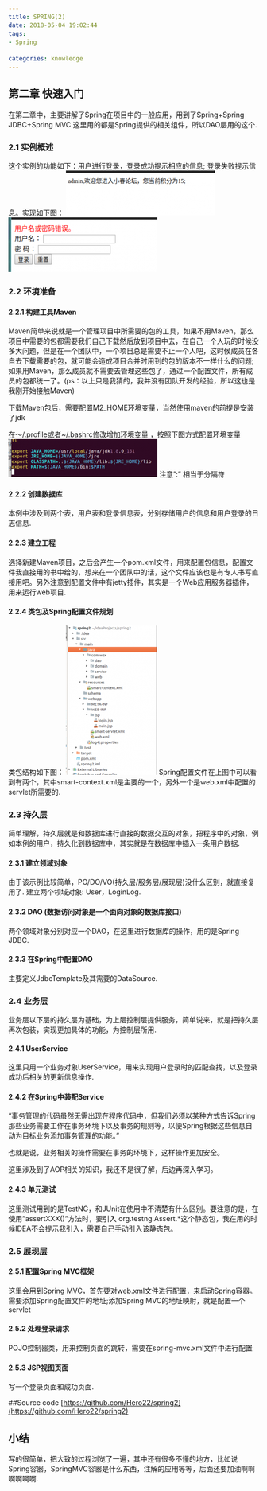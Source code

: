 ```yaml
---
title: SPRING(2)
date: 2018-05-04 19:02:44
tags:
- Spring

categories: knowledge
---
```


## 第二章 快速入门
在第二章中，主要讲解了Spring在项目中的一般应用，用到了Spring+Spring JDBC+Spring MVC.这里用的都是Spring提供的相关组件，所以DAO层用的这个.

<!-- more -->

### 2.1 实例概述
这个实例的功能如下：用户进行登录，登录成功提示相应的信息; 登录失败提示信息。实现如下图：
![enter description here](/images/2018-05-04/Screenshot-from-2018-05-03-11-45-10-300x90.png)
![enter description here](/images/2018-05-04/Screenshot-from-2018-05-03-11-46-55-300x110.png)

### 2.2 环境准备

#### 2.2.1 构建工具Maven
Maven简单来说就是一个管理项目中所需要的包的工具，如果不用Maven，那么项目中需要的包都需要我们自己下载然后放到项目中去，在自己一个人玩的时候没多大问题，但是在一个团队中，一个项目总是需要不止一个人吧，这时候成员在各自去下载需要的包，就可能会造成项目合并时用到的包的版本不一样什么的问题; 如果用Maven，那么成员就不需要去管理这些包了，通过一个配置文件，所有成员的包都统一了。(ps：以上只是我猜的，我并没有团队开发的经验，所以这也是我刚开始接触Maven)

下载Maven包后，需要配置M2_HOME环境变量，当然使用maven的前提是安装了jdk

在～/.profile或者~/.bashrc修改增加环境变量 ，按照下图方式配置环境变量
![enter description here](/images/2018-05-04/Screenshot-from-2018-05-03-13-08-13-300x76.png)
注意”:” 相当于分隔符

#### 2.2.2 创建数据库
本例中涉及到两个表，用户表和登录信息表，分别存储用户的信息和用户登录的日志信息.

#### 2.2.3 建立工程
选择新建Maven项目，之后会产生一个pom.xml文件，用来配置包信息，配置文件我直接用的书中给的，想来在一个团队中的话，这个文件应该也是有专人书写直接用吧。另外注意到配置文件中有jetty插件，其实是一个Web应用服务器插件，用来运行web项目.

#### 2.2.4 类包及Spring配置文件规划
类包结构如下图：
![enter description here](/images/2018-05-04/Screenshot-from-2018-05-03-13-20-58-183x300.png)
Spring配置文件在上图中可以看到有两个，其中smart-context.xml是主要的一个，另外一个是web.xml中配置的servlet所需要的.

### 2.3 持久层
简单理解，持久层就是和数据库进行直接的数据交互的对象，把程序中的对象，例如本例的用户，持久化到数据库中，其实就是在数据库中插入一条用户数据.

#### 2.3.1 建立领域对象

由于该示例比较简单，PO/DO/VO(持久层/服务层/展现层)没什么区别，就直接复用了.
建立两个领域对象: User，LoginLog.

#### 2.3.2 DAO (数据访问对象是一个面向对象的数据库接口)

两个领域对象分别对应一个DAO，在这里进行数据库的操作，用的是Spring JDBC.

#### 2.3.3 在Spring中配置DAO

主要定义JdbcTemplate及其需要的DataSource.

### 2.4 业务层
业务层以下层的持久层为基础，为上层控制层提供服务，简单说来，就是把持久层再次包装，实现更加具体的功能，为控制层所用.

#### 2.4.1 UserService

这里只用一个业务对象UserService，用来实现用户登录时的匹配查找，以及登录成功后相关的更新信息操作.

 

#### 2.4.2 在Spring中装配Service

“事务管理的代码虽然无需出现在程序代码中，但我们必须以某种方式告诉Spring那些业务需要工作在事务环境下以及事务的规则等，以便Spring根据这些信息自动为目标业务添加事务管理的功能。”

也就是说，业务相关的操作需要在事务的环境下，这样操作更加安全。

这里涉及到了AOP相关的知识，我还不是很了解，后边再深入学习。

 

#### 2.4.3 单元测试

这里测试用到的是TestNG，和JUnit在使用中不清楚有什么区别。要注意的是，在使用”assertXXX()”方法时，要引入 org.testng.Assert.*这个静态包，我在用的时候IDEA不会提示我引入，需要自己手动引入该静态包。

### 2.5 展现层
#### 2.5.1 配置Spring MVC框架

这里会用到Spring MVC，首先要对web.xml文件进行配置，来启动Spring容器。需要添加Spring配置文件的地址;添加Spring MVC的地址映射，就是配置一个servlet


#### 2.5.2 处理登录请求

POJO控制器类，用来控制页面的跳转，需要在spring-mvc.xml文件中进行配置


#### 2.5.3 JSP视图页面

写一个登录页面和成功页面.

##Source code
 [https://github.com/Hero22/spring2](https://github.com/Hero22/spring2)

## 小结
写的很简单，把大致的过程浏览了一遍，其中还有很多不懂的地方，比如说Spring容器，SpringMVC容器是什么东西，注解的应用等等，后面还要加油啊啊啊啊啊啊.
